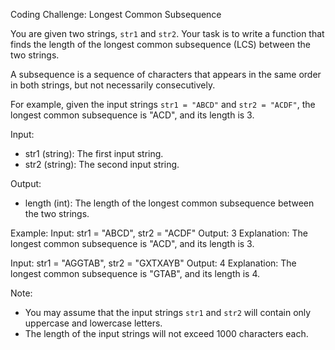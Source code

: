 Coding Challenge: Longest Common Subsequence

You are given two strings, `str1` and `str2`. Your task is to write a function that finds the length of the longest common subsequence (LCS) between the two strings.

A subsequence is a sequence of characters that appears in the same order in both strings, but not necessarily consecutively.

For example, given the input strings `str1 = "ABCD"` and `str2 = "ACDF"`, the longest common subsequence is "ACD", and its length is 3.

Input:
- str1 (string): The first input string.
- str2 (string): The second input string.

Output:
- length (int): The length of the longest common subsequence between the two strings.

Example:
Input: str1 = "ABCD", str2 = "ACDF"
Output: 3
Explanation: The longest common subsequence is "ACD", and its length is 3.

Input: str1 = "AGGTAB", str2 = "GXTXAYB"
Output: 4
Explanation: The longest common subsequence is "GTAB", and its length is 4.

Note:
- You may assume that the input strings `str1` and `str2` will contain only uppercase and lowercase letters.
- The length of the input strings will not exceed 1000 characters each.
